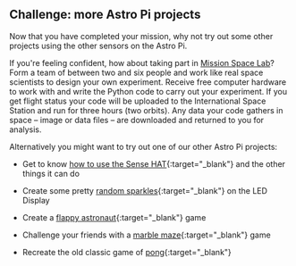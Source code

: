 ## Challenge: more Astro Pi projects

Now that you have completed your mission, why not try out some other projects using the other sensors on the Astro Pi.

If you're feeling confident, how about taking part in [Mission Space Lab](https://astro-pi.org/missions/space-lab/)? Form a team of between two and six people and work like real space scientists to design your own experiment. Receive free computer hardware to work with and write the Python code to carry out your experiment. If you get flight status your code will be uploaded to the International Space Station and run for three hours (two orbits). Any data your code gathers in space – image or data files – are downloaded and returned to you for analysis.

Alternatively you might want to try out one of our other Astro Pi projects:

+ Get to know [how to use the Sense HAT](https://projects.raspberrypi.org/en/projects/getting-started-with-the-sense-hat){:target="_blank"} and the other things it can do

+ Create some pretty [random sparkles](https://projects.raspberrypi.org/en/projects/sense-hat-random-sparkles){:target="_blank"} on the LED Display

+ Create a [flappy astronaut](https://projects.raspberrypi.org/en/projects/flappy-astronaut){:target="_blank"} game

+ Challenge your friends with a [marble maze](https://projects.raspberrypi.org/en/projects/sense-hat-marble-maze){:target="_blank"} game

+ Recreate the old classic game of [pong](https://projects.raspberrypi.org/en/projects/sense-hat-pong){:target="_blank"} 
